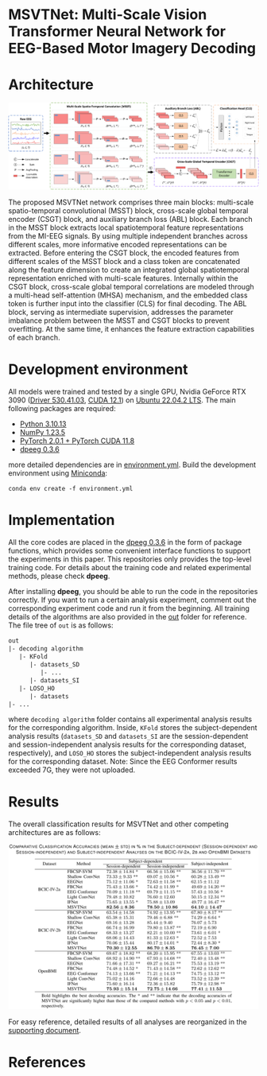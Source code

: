 # MSVTNet: Multi-Scale Vision Transformer Neural Network for EEG-Based Motor Imagery Decoding

# Architecture

![MSVTNet](MSVTNet_Arch.png)

The proposed MSVTNet network comprises three main blocks: multi-scale spatio-temporal convolutional (MSST) block, cross-scale global temporal 
encoder (CSGT) block, and auxiliary branch loss (ABL) block. Each branch in the MSST block extracts local spatiotemporal feature representations 
from the MI-EEG signals. By using multiple independent branches across different scales, more informative encoded representations can be 
extracted. Before entering the CSGT block, the encoded features from different scales of the MSST block and a class token are concatenated along 
the feature dimension to create an integrated global spatiotemporal representation enriched with multi-scale features. Internally within the CSGT 
block, cross-scale global temporal correlations are modeled through a multi-head self-attention (MHSA) mechanism, and the embedded class token is 
further input into the classifier (CLS) for final decoding. The ABL block, serving as intermediate supervision, addresses the parameter imbalance 
problem between the MSST and CSGT blocks to prevent overfitting. At the same time, it enhances the feature extraction capabilities of each branch.

# Development environment

All models were trained and tested by a single GPU, Nvidia GeForce RTX 3090 ([Driver 530.41.03](https://www.nvidia.com/Download/driverResults.aspx/200481/), [CUDA 12.1](https://developer.nvidia.com/cuda-12-1-0-download-archive)) on [Ubuntu 22.04.2 LTS](https://releases.ubuntu.com/jammy/).
The main following packages are required:

- [Python 3.10.13](https://www.python.org/downloads/release/python-31013/)
- [NumPy 1.23.5](https://numpy.org/doc/stable/release/1.23.5-notes.html)
- [PyTorch 2.0.1 + PyTorch CUDA 11.8](https://pytorch.org/get-started/previous-versions/#v201)
- [dpeeg 0.3.6](https://pypi.org/project/dpeeg/0.3.6/)

more detailed dependencies are in [environment.yml](https://github.com/SheepTAO/MSVTNet/tree/main/environment.yml). Build the development
environment using [Miniconda](https://docs.anaconda.com/free/miniconda/):

```shell
conda env create -f environment.yml
```

# Implementation

All the core codes are placed in the [dpeeg 0.3.6](https://github.com/SheepTAO/dpeeg/tree/6085816cbeca376d8d2f5c5b5d2d0b40cf757089) in the form 
of package functions, which provides some convenient interface functions to support the experiments in this paper. This repositories only 
provides the top-level training code. For details about the training code and related experimental methods, please check **dpeeg**.

After installing **dpeeg**, you should be able to run the code in the repositories correctly. If you want to run a certain analysis experiment, comment out the corresponding experiment code and run it from the beginning. All training details of the algorithms are also 
provided in the [out](https://github.com/SheepTAO/MSVTNet/tree/main/out) folder for reference. The file tree of `out` is as follows:

```Shell
out
|- decoding algorithm
   |- KFold
      |- datasets_SD
         |- ...
      |- datasets_SI
   |- LOSO_HO
      |- datasets
|- ...
```

where `decoding algorithm` folder contains all experimental analysis results for the corresponding algorithm. Inside, `KFold` stores the 
subject-dependent analysis results (`datasets_SD` and `datasets_SI` are the session-dependent and session-independent analysis results for the 
corresponding dataset, respectively), and `LOSO_HO` stores the subject-independent analysis results for the corresponding dataset. Note: Since the EEG Conformer results exceeded 7G, they were not uploaded.

# Results

The overall classification results for MSVTNet and other competing architectures are as follows:

![Results](MSVTNet_Results.png)

For easy reference, detailed results of all analyses are reorganized in the [supporting document](https://github.com/SheepTAO/MSVTNet/tree/main/Supplement_document_of_MSVTNet.pdf).

# References
